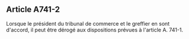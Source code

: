 Article A741-2
----
Lorsque le président du tribunal de commerce et le greffier en sont d'accord, il
peut être dérogé aux dispositions prévues à l'article A. 741-1.
